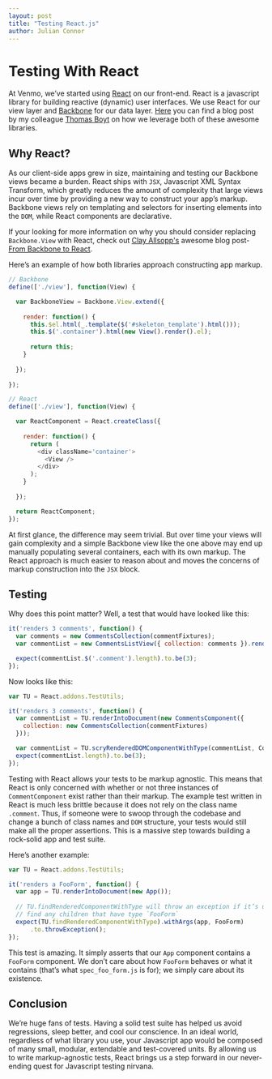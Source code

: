 ```yaml
---
layout: post
title: "Testing React.js"
author: Julian Connor
---
```


# Testing With React

At Venmo, we’ve started using [React](http://http://facebook.github.io/react) on our front-end. React is a javascript library for building reactive (dynamic) user interfaces. We use React for our view layer and [Backbone](https://backbonejs.org) for our data layer. [Here](http://venmo.github.io/blog/2014/01/17/react-as-backbone-views) you can find a blog post by my colleague [Thomas Boyt](https://twitter.com/thomasABoyt) on how we leverage both of these awesome libraries.

## Why React?

As our client-side apps grew in size, maintaining and testing our Backbone views became a burden. React ships with `JSX`, Javascript XML Syntax Transform, which greatly reduces the amount of complexity that large views incur over time by providing a new way to construct your app’s markup. Backbone views rely on templating and selectors for inserting elements into the `DOM`, while React components are declarative.

If your looking for more information on why you should consider replacing `Backbone.View` with React, check out [Clay Allsopp's](http://twitter.com/clayallsopp) awesome blog post- [From Backbone to React](https://usepropeller.com/blog/posts/from-backbone-to-react/).

Here’s an example of how both libraries approach constructing app markup.

```javascript
// Backbone
define(['./view'], function(View) {

  var BackboneView = Backbone.View.extend({
  
    render: function() {
      this.$el.html(_.template($('#skeleton_template').html()));
      this.$('.container').html(new View().render().el);
      
      return this;
    }
    
  });
  
});
```



```javascript
// React
define(['./view'], function(View) {

  var ReactComponent = React.createClass({
  
    render: function() {
      return (
        <div className='container'>
          <View />
        </div>
      );
    }
    
  });

  return ReactComponent;
});
```

At first glance, the difference may seem trivial. But over time your views will gain complexity and a simple Backbone view like the one above may end up manually populating several containers, each with its own markup. The React approach is much easier to reason about and moves the concerns of markup construction into the `JSX` block.



## Testing

Why does this point matter? Well, a test that would have looked like this:
```javascript
it('renders 3 comments', function() {
  var comments = new CommentsCollection(commentFixtures);
  var commentList = new CommentsListView({ collection: comments }).render();

  expect(commentList.$('.comment').length).to.be(3);
});
```

Now looks like this:
```javascript
var TU = React.addons.TestUtils;

it('renders 3 comments', function() {
  var commentList = TU.renderIntoDocument(new CommentsComponent({
    collection: new CommentsCollection(commentFixtures)
  }));

  var commentList = TU.scryRenderedDOMComponentWithType(commentList, CommentComponent);
  expect(commentList.length).to.be(3);
});
```

Testing with React allows your tests to be markup agnostic. This means that React is only concerned with whether or not three instances of `CommentComponent` exist rather than their markup. The example test written in React is much less brittle because it does not rely on the class name `.comment`. Thus, if someone were to swoop through the codebase and change a bunch of class names and `DOM` structure, your tests would still make all the proper assertions. This is a massive step towards building a rock-solid app and test suite.

Here’s another example:
```javascript
var TU = React.addons.TestUtils;

it('renders a FooForm', function() {
  var app = TU.renderIntoDocument(new App());
  
  // TU.findRenderedComponentWithType will throw an exception if it’s unable to
  // find any children that have type `FooForm`
  expect(TU.findRenderedComponentWithType).withArgs(app, FooForm)
      .to.throwException();
});
```
This test is amazing. It simply asserts that our `App` component contains a `FooForm` component. We don’t care about how `FooForm` behaves or what it contains (that’s what `spec_foo_form.js` is for); we simply care about its existence.

## Conclusion

We’re huge fans of tests. Having a solid test suite has helped us avoid regressions, sleep better, and cool our conscience. In an ideal world, regardless of what library you use, your Javascript app would be composed of many small, modular, extendable and test-covered units. By allowing us to write markup-agnostic tests, React brings us a step forward in our never-ending quest for Javascript testing nirvana.


